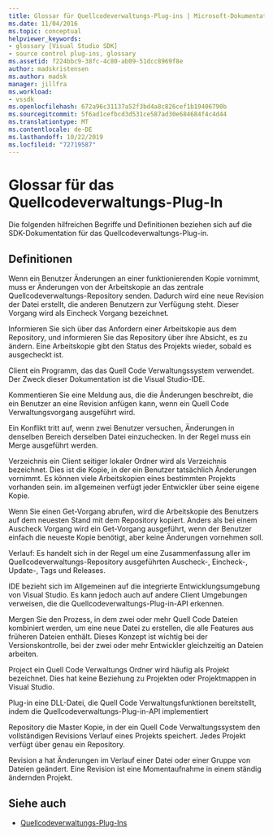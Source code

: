 ```yaml
---
title: Glossar für Quellcodeverwaltungs-Plug-ins | Microsoft-Dokumentation
ms.date: 11/04/2016
ms.topic: conceptual
helpviewer_keywords:
- glossary [Visual Studio SDK]
- source control plug-ins, glossary
ms.assetid: f224bbc9-38fc-4c80-ab09-51dcc8969f8e
author: madskristensen
ms.author: madsk
manager: jillfra
ms.workload:
- vssdk
ms.openlocfilehash: 672a96c31137a52f3bd4a8c826cef1b19406790b
ms.sourcegitcommit: 5f6ad1cefbcd3d531ce587ad30e684684f4c4d44
ms.translationtype: MT
ms.contentlocale: de-DE
ms.lasthandoff: 10/22/2019
ms.locfileid: "72719587"
---
```

# <a name="source-control-plug-in-glossary"></a>Glossar für das Quellcodeverwaltungs-Plug-In
Die folgenden hilfreichen Begriffe und Definitionen beziehen sich auf die SDK-Dokumentation für das Quellcodeverwaltungs-Plug-in.

## <a name="definitions"></a>Definitionen
 Wenn ein Benutzer Änderungen an einer funktionierenden Kopie vornimmt, muss er Änderungen von der Arbeitskopie an das zentrale Quellcodeverwaltungs-Repository senden. Dadurch wird eine neue Revision der Datei erstellt, die anderen Benutzern zur Verfügung steht. Dieser Vorgang wird als Eincheck Vorgang bezeichnet.

 Informieren Sie sich über das Anfordern einer Arbeitskopie aus dem Repository, und informieren Sie das Repository über ihre Absicht, es zu ändern. Eine Arbeitskopie gibt den Status des Projekts wieder, sobald es ausgecheckt ist.

 Client ein Programm, das das Quell Code Verwaltungssystem verwendet. Der Zweck dieser Dokumentation ist die Visual Studio-IDE.

 Kommentieren Sie eine Meldung aus, die die Änderungen beschreibt, die ein Benutzer an eine Revision anfügen kann, wenn ein Quell Code Verwaltungsvorgang ausgeführt wird.

 Ein Konflikt tritt auf, wenn zwei Benutzer versuchen, Änderungen in denselben Bereich derselben Datei einzuchecken. In der Regel muss ein Merge ausgeführt werden.

 Verzeichnis ein Client seitiger lokaler Ordner wird als Verzeichnis bezeichnet. Dies ist die Kopie, in der ein Benutzer tatsächlich Änderungen vornimmt. Es können viele Arbeitskopien eines bestimmten Projekts vorhanden sein. im allgemeinen verfügt jeder Entwickler über seine eigene Kopie.

 Wenn Sie einen Get-Vorgang abrufen, wird die Arbeitskopie des Benutzers auf dem neuesten Stand mit dem Repository kopiert. Anders als bei einem Auscheck Vorgang wird ein Get-Vorgang ausgeführt, wenn der Benutzer einfach die neueste Kopie benötigt, aber keine Änderungen vornehmen soll.

 Verlauf: Es handelt sich in der Regel um eine Zusammenfassung aller im Quellcodeverwaltungs-Repository ausgeführten Auscheck-, Eincheck-, Update-, Tags und Releases.

 IDE bezieht sich im Allgemeinen auf die integrierte Entwicklungsumgebung von Visual Studio. Es kann jedoch auch auf andere Client Umgebungen verweisen, die die Quellcodeverwaltungs-Plug-in-API erkennen.

 Mergen Sie den Prozess, in dem zwei oder mehr Quell Code Dateien kombiniert werden, um eine neue Datei zu erstellen, die alle Features aus früheren Dateien enthält. Dieses Konzept ist wichtig bei der Versionskontrolle, bei der zwei oder mehr Entwickler gleichzeitig an Dateien arbeiten.

 Project ein Quell Code Verwaltungs Ordner wird häufig als Projekt bezeichnet. Dies hat keine Beziehung zu Projekten oder Projektmappen in Visual Studio.

 Plug-in eine DLL-Datei, die Quell Code Verwaltungsfunktionen bereitstellt, indem die Quellcodeverwaltungs-Plug-in-API implementiert

 Repository die Master Kopie, in der ein Quell Code Verwaltungssystem den vollständigen Revisions Verlauf eines Projekts speichert. Jedes Projekt verfügt über genau ein Repository.

 Revision a hat Änderungen im Verlauf einer Datei oder einer Gruppe von Dateien geändert. Eine Revision ist eine Momentaufnahme in einem ständig ändernden Projekt.

## <a name="see-also"></a>Siehe auch
- [Quellcodeverwaltungs-Plug-Ins](../extensibility/source-control-plug-ins.md)
